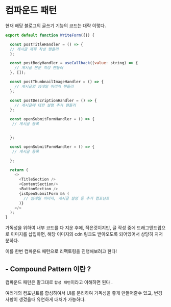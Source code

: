# 컴파운드 패턴

현재 해당 블로그의 글쓰기 기능의 코드는 대략 이렇다.

```javascript
export default function WriteForm({}) {

  const postTitleHandler = () => {
  // 게시글 제목 작성 핸들러
  };

  const postBodyHandler = useCallback((value: string) => {
    // 게시글 본문 작성 핸들러
  }, []);

  const postThumbnailImageHandler = () => {
    // 게시글의 썸네일 이미지 핸들러
  };

  const postDescriptionHandler = () => {
    // 게시글에 대한 설명 추가 핸들러
  };

  const openSubmitFormHandler = () => {
   // 게시글 등록


  };

  const openSubmitFormHandler = () => {
   // 게시글 등록

  };

  return (
    <>
      <TitleSection />
      <ContentSection/>
      <ButtonSection />
      {isOpenSubmitForm && (
        // 썸네일 이미지, 게시글 설명 등 추가 컴포넌트
      )}
    </>
  );
}
```

가독성을 위하여 내부 코드를 다 지운 후에, 적은것이지만, 글 작성 중에 드래그앤드랍으로 이미지를 삽입하면, 해당 이미지의 cdn 링크도 받아오도록 되어있어서 상당히 지저분하다.

이를 한번 컴파운드 패턴으로 리팩토링을 진행해보려고 한다!

## - Compound Pattern 이란 ?

컴파운드 패턴은 말그대로 `합성 패턴`이라고 이해하면 된다 .

여러개의 컴포넌트를 합성하여서 UI를 분리하여 가독성을 좋게 만들어줄수 있고, 변경사항이 생겼을때 유연하게 대처가 가능하다.
